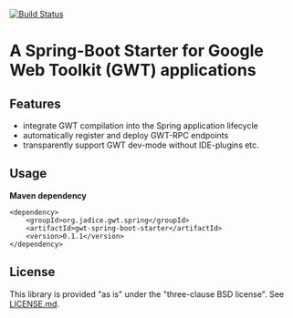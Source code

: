 [![Build Status](https://travis-ci.org/levigo/gwt-spring-boot-starter.svg?branch=master)](https://travis-ci.org/levigo/gwt-spring-boot-starter)

# A Spring-Boot Starter for Google Web Toolkit (GWT) applications

## Features
- integrate GWT compilation into the Spring application lifecycle 
- automatically register and deploy GWT-RPC endpoints
- transparently support GWT dev-mode without IDE-plugins etc.

## Usage
__Maven dependency__

    <dependency>
        <groupId>org.jadice.gwt.spring</groupId>
        <artifactId>gwt-spring-boot-starter</artifactId>
        <version>0.1.1</version>
    </dependency>

## License
This library is provided "as is" under the "three-clause BSD license". See [LICENSE.md](./LICENSE.md).
